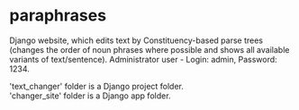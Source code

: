 # paraphrases
Django website, which edits text by Constituency-based parse trees (changes the order of noun phrases where possible and shows all available variants of text/sentence).
Administrator user - Login: admin, Password: 1234.

'text_changer' folder is a Django project folder.              
'changer_site' folder is a Django app folder.
